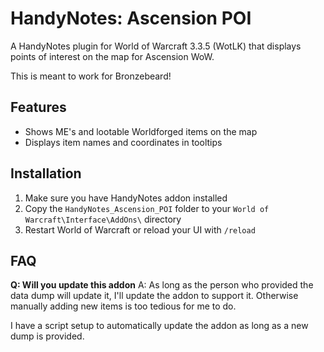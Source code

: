 # HandyNotes: Ascension POI

A HandyNotes plugin for World of Warcraft 3.3.5 (WotLK) that displays points of interest on the map for Ascension WoW.

This is meant to work for Bronzebeard!

## Features

- Shows ME's and lootable Worldforged items on the map
- Displays item names and coordinates in tooltips

## Installation

1. Make sure you have HandyNotes addon installed
2. Copy the `HandyNotes_Ascension_POI` folder to your `World of Warcraft\Interface\AddOns\` directory
3. Restart World of Warcraft or reload your UI with `/reload`

## FAQ

**Q: Will you update this addon**
A: As long as the person who provided the data dump will update it, I'll update the addon to support it. Otherwise manually adding new items is too tedious for me to do.

I have a script setup to automatically update the addon as long as a new dump is provided.
